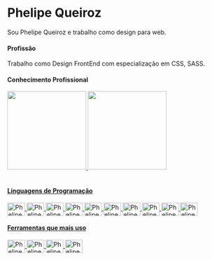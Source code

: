 # Phelipe Queiroz

Sou Phelipe Queiroz e trabalho como design para web.

#### Profissão
Trabalho como Design FrontEnd com especialização em CSS, SASS. 

#### Conhecimento Profissional
<div>
  <a href="https://github.com/phelipequeiroz">
  <img height="180em" src="https://github-readme-stats.vercel.app/api?username=phelipequeiroz&show_icons=true&theme=radical"/>
  <img height="180em" src="https://github-readme-stats.vercel.app/api/top-langs/?username=phelipequeiroz&layout=compact&langs_count=16&theme=radical"/>
</div>
  
<div style="display: inline_block"><br>
  <span>
    <h4>Linguagens de Programação</h4>
  <img align="center" alt="Phelipe-php" height="30" width="40" src="https://cdn.jsdelivr.net/gh/devicons/devicon/icons/php/php-original.svg"/>
  <img align="center" alt="Phelipe-la" height="30" width="40" src="https://cdn.jsdelivr.net/gh/devicons/devicon/icons/laravel/laravel-plain.svg"/>
  <img align="center" alt="Phelipe-wp" height="30" width="40" src="https://cdn.jsdelivr.net/gh/devicons/devicon/icons/wordpress/wordpress-plain.svg"/>
  <img align="center" alt="Phelipe-" height="30" width="40" src="https://cdn.jsdelivr.net/gh/devicons/devicon/icons/vuejs/vuejs-original.svg"/>
  <img align="center" alt="Phelipe-" height="30" width="40" src="https://cdn.jsdelivr.net/gh/devicons/devicon/icons/nuxtjs/nuxtjs-original.svg"/>
  <img align="center" alt="Phelipe-" height="30" width="40" src="https://cdn.jsdelivr.net/gh/devicons/devicon/icons/sass/sass-original.svg"/>
  <img align="center" alt="Phelipe-" height="30" width="40" src="https://cdn.jsdelivr.net/gh/devicons/devicon/icons/css3/css3-original.svg"/>
  <img align="center" alt="Phelipe-" height="30" width="40" src="https://cdn.jsdelivr.net/gh/devicons/devicon/icons/tailwindcss/tailwindcss-plain.svg"/>
  <img align="center" alt="Phelipe-" height="30" width="40" src="https://cdn.jsdelivr.net/gh/devicons/devicon/icons/javascript/javascript-original.svg"/>
  <img align="center" alt="Phelipe-" height="30" width="40" src="https://cdn.jsdelivr.net/gh/devicons/devicon/icons/angularjs/angularjs-original.svg"/>
  </span>
  <span>
  <h4>Ferramentas que mais uso</h4>
  <img align="center" alt="Phelipe-" height="30" width="40" src="https://cdn.jsdelivr.net/gh/devicons/devicon/icons/vscode/vscode-original.svg"/>
  <img align="center" alt="Phelipe-" height="30" width="40" src="https://cdn.jsdelivr.net/gh/devicons/devicon/icons/photoshop/photoshop-plain.svg"/>
  <img align="center" alt="Phelipe-" height="30" width="40" src="https://cdn.jsdelivr.net/gh/devicons/devicon/icons/illustrator/illustrator-plain.svg"/>
  <img align="center" alt="Phelipe-" height="30" width="40" src="https://cdn.jsdelivr.net/gh/devicons/devicon/icons/figma/figma-original.svg"/>
  </span>
</div>


  <div style="display: inline_block"><br>
  
</div>
  

